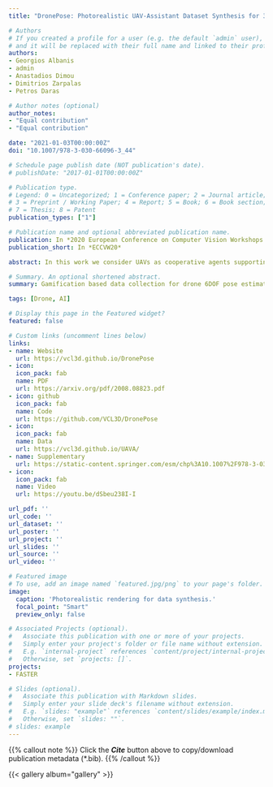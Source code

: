 ```yaml
---
title: "DronePose: Photorealistic UAV-Assistant Dataset Synthesis for 3D Pose Estimation via a Smooth Silhouette Loss"

# Authors
# If you created a profile for a user (e.g. the default `admin` user), write the username (folder name) here 
# and it will be replaced with their full name and linked to their profile.
authors:
- Georgios Albanis
- admin
- Anastadios Dimou
- Dimitrios Zarpalas
- Petros Daras

# Author notes (optional)
author_notes:
- "Equal contribution"
- "Equal contribution"

date: "2021-01-03T00:00:00Z"
doi: "10.1007/978-3-030-66096-3_44"

# Schedule page publish date (NOT publication's date).
# publishDate: "2017-01-01T00:00:00Z"

# Publication type.
# Legend: 0 = Uncategorized; 1 = Conference paper; 2 = Journal article;
# 3 = Preprint / Working Paper; 4 = Report; 5 = Book; 6 = Book section;
# 7 = Thesis; 8 = Patent
publication_types: ["1"]

# Publication name and optional abbreviated publication name.
publication: In *2020 European Conference on Computer Vision Workshops (ECCVW)*
publication_short: In *ECCVW20*

abstract: In this work we consider UAVs as cooperative agents supporting human users in their operations. In this context, the 3D localisation of the UAV assistant is an important task that can facilitate the exchange of spatial information between the user and the UAV. To address this in a data-driven manner, we design a data synthesis pipeline to create a realistic multimodal dataset that includes both the exocentric user view, and the egocentric UAV view. We then exploit the joint availability of photorealistic and synthesized inputs to train a single-shot monocular pose estimation model. During training we leverage differentiable rendering to supplement a state-of-the-art direct regression objective with a novel smooth silhouette loss. Our results demonstrate its qualitative and quantitative performance gains over traditional silhouette objectives. Our data and code are available at https://vcl3d.github.io/DronePose.

# Summary. An optional shortened abstract.
summary: Gamification based data collection for drone 6DOF pose estimation.

tags: [Drone, AI]

# Display this page in the Featured widget?
featured: false

# Custom links (uncomment lines below)
links:
- name: Website
  url: https://vcl3d.github.io/DronePose
- icon:
  icon_pack: fab
  name: PDF
  url: https://arxiv.org/pdf/2008.08823.pdf
- icon: github
  icon_pack: fab
  name: Code
  url: https://github.com/VCL3D/DronePose
- icon:
  icon_pack: fab
  name: Data
  url: https://vcl3d.github.io/UAVA/
- name: Supplementary
  url: https://static-content.springer.com/esm/chp%3A10.1007%2F978-3-030-66096-3_44/MediaObjects/509073_1_En_44_MOESM1_ESM.zip
- icon:
  icon_pack: fab
  name: Video
  url: https://youtu.be/dSbeu238I-I

url_pdf: ''
url_code: ''
url_dataset: ''
url_poster: ''
url_project: ''
url_slides: ''
url_source: ''
url_video: ''

# Featured image
# To use, add an image named `featured.jpg/png` to your page's folder. 
image:
  caption: 'Photorealistic rendering for data synthesis.'
  focal_point: "Smart"
  preview_only: false

# Associated Projects (optional).
#   Associate this publication with one or more of your projects.
#   Simply enter your project's folder or file name without extension.
#   E.g. `internal-project` references `content/project/internal-project/index.md`.
#   Otherwise, set `projects: []`.
projects:
- FASTER

# Slides (optional).
#   Associate this publication with Markdown slides.
#   Simply enter your slide deck's filename without extension.
#   E.g. `slides: "example"` references `content/slides/example/index.md`.
#   Otherwise, set `slides: ""`.
# slides: example
---
```


{{% callout note %}}
Click the ***Cite*** button above to copy/download publication metadata (*.bib).
{{% /callout %}}

{{< gallery album="gallery" >}}

<!-- 
{{% callout note %}}
Create your slides in Markdown - click the *Slides* button to check out the example.
{{% /callout %}}

Supplementary notes can be added here, including [code, math, and images](https://wowchemy.com/docs/writing-markdown-latex/). 
-->
